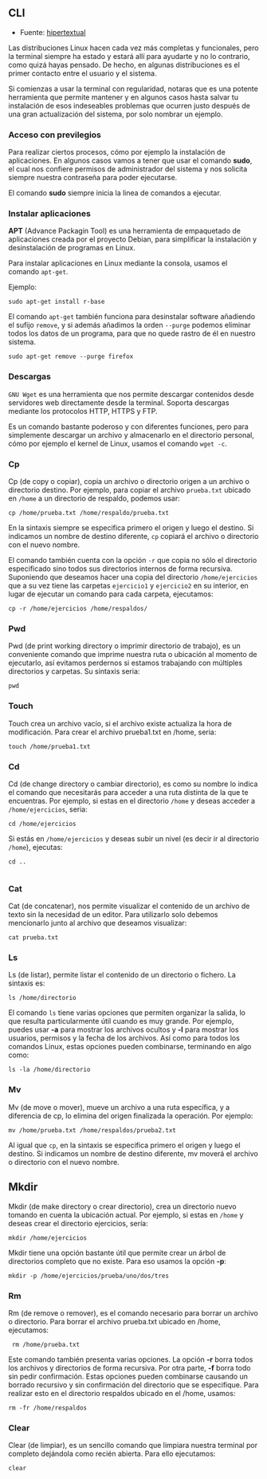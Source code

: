 ﻿## CLI

* Fuente:  [hipertextual](https://hipertextual.com/archivo/2014/04/comandos-basicos-terminal/)


Las distribuciones Linux hacen cada vez más completas y funcionales, pero la terminal siempre ha estado y estará allí para ayudarte y no lo contrario, como quizá hayas pensado. De hecho, en algunas distribuciones es el primer contacto entre el usuario y el sistema.

Si comienzas a usar la terminal con regularidad, notaras que es una potente herramienta que permite mantener y en algunos casos hasta salvar tu instalación de esos indeseables problemas que ocurren justo después de una gran actualización del sistema, por solo nombrar un ejemplo.

### Acceso con previlegios

Para realizar ciertos procesos, cómo por ejemplo la instalación de aplicaciones. En algunos casos vamos a tener que usar el comando **sudo**, el cual nos confiere permisos de administrador del sistema y nos solicita siempre nuestra contraseña para poder ejecutarse.

El comando **sudo** siempre inicia la linea de comandos a ejecutar.

### Instalar aplicaciones

**APT** (Advance Packagin Tool) es una herramienta de empaquetado de aplicaciones creada por el proyecto Debian, para simplificar la instalación y desinstalación de programas en Linux.

Para instalar aplicaciones en Linux mediante la consola, usamos el comando `apt-get`.

Ejemplo:

```
sudo apt-get install r-base
```

El comando `apt-get` también funciona para desinstalar software añadiendo el sufijo `remove`, y si además añadimos la orden `--purge` podemos eliminar todos los datos de un programa, para que no quede rastro de él en nuestro sistema.

```
sudo apt-get remove --purge firefox
``` 

### Descargas

`GNU Wget` es una herramienta que nos permite descargar contenidos desde servidores web directamente desde la terminal. Soporta descargas mediante los protocolos HTTP, HTTPS y FTP.

Es un comando bastante poderoso y con diferentes funciones, pero para simplemente descargar un archivo y almacenarlo en el directorio personal, cómo por ejemplo el kernel de Linux, usamos el comando `wget -c`.

### Cp

Cp (de copy o copiar), copia un archivo o directorio origen a un archivo o directorio destino. Por ejemplo, para copiar el archivo `prueba.txt` ubicado en `/home` a un directorio de respaldo, podemos usar:

```
cp /home/prueba.txt /home/respaldo/prueba.txt
```

En la sintaxis siempre se especifica primero el origen y luego el destino. Si indicamos un nombre de destino diferente, `cp` copiará el archivo o directorio con el nuevo nombre.

El comando también cuenta con la opción `-r` que copia no sólo el directorio especificado sino todos sus directorios internos de forma recursiva. Suponiendo que deseamos hacer una copia del directorio `/home/ejercicios` que a su vez tiene las carpetas `ejercicio1` y `ejercicio2` en su interior, en lugar de ejecutar un comando para cada carpeta, ejecutamos:

```
cp -r /home/ejercicios /home/respaldos/
```

### Pwd

Pwd (de print working directory o imprimir directorio de trabajo), es un conveniente comando que imprime nuestra ruta o ubicación al momento de ejecutarlo, así evitamos perdernos si estamos trabajando con múltiples directorios y carpetas. Su sintaxis seria:

```
pwd
```

### Touch

Touch crea un archivo vacío, si el archivo existe actualiza la hora de modificación. Para crear el archivo prueba1.txt en /home, seria:

```
touch /home/prueba1.txt
```

### Cd

Cd (de change directory o cambiar directorio), es como su nombre lo indica el comando que necesitarás para acceder a una ruta distinta de la que te encuentras. Por ejemplo, si estas en el directorio `/home` y deseas acceder a `/home/ejercicios`, seria:

```
cd /home/ejercicios
```

Si estás en `/home/ejercicios` y deseas subir un nivel (es decir ir al directorio `/home`), ejecutas:

```
cd ..


```
### Cat

Cat (de concatenar),  nos permite visualizar el contenido de un archivo de texto sin la necesidad de un editor. Para utilizarlo solo debemos mencionarlo junto al archivo que deseamos visualizar:

```
cat prueba.txt
```

### Ls

Ls (de listar), permite listar el contenido de un directorio o fichero. La sintaxis es:

```
ls /home/directorio
```

El comando `ls` tiene varias opciones que permiten organizar la salida, lo que resulta particularmente útil cuando es muy grande. Por ejemplo, puedes usar **-a** para mostrar los archivos ocultos y **-l** para mostrar los usuarios, permisos y la fecha de los archivos. Así como para todos los comandos Linux, estas opciones pueden combinarse, terminando en algo como:

```
ls -la /home/directorio

```
### Mv

Mv (de move o mover), mueve un archivo a una ruta específica, y a diferencia de cp, lo elimina del origen finalizada la operación. Por ejemplo:

```
mv /home/prueba.txt /home/respaldos/prueba2.txt

```

Al igual que `cp`, en la sintaxis se especifica primero el origen y luego el destino. Si indicamos un nombre de destino diferente, mv moverá el archivo o directorio con el nuevo nombre.


## Mkdir

Mkdir (de make directory o crear directorio), crea un directorio nuevo tomando en cuenta la ubicación actual. Por ejemplo, si estas en `/home` y deseas crear el directorio ejercicios, sería:

```
mkdir /home/ejercicios
```

Mkdir tiene una opción bastante útil que permite crear un árbol de directorios completo que no existe. Para eso usamos la opción **-p**:

```
mkdir -p /home/ejercicios/prueba/uno/dos/tres
```

### Rm

Rm (de remove o remover), es el comando necesario para borrar un archivo o directorio. Para borrar el archivo prueba.txt ubicado en /home, ejecutamos:

```
 rm /home/prueba.txt
```

Este comando también presenta varias opciones. La opción **-r** borra todos los archivos y directorios de forma recursiva. Por otra parte, **-f** borra todo sin pedir confirmación. Estas opciones pueden combinarse causando un borrado recursivo y sin confirmación del directorio que se especifique. Para realizar esto en el directorio respaldos ubicado en el /home, usamos:

```
rm -fr /home/respaldos
```

### Clear

Clear (de limpiar), es un sencillo comando que limpiara nuestra terminal por completo dejándola como recién abierta. Para ello ejecutamos:

```
clear
```
